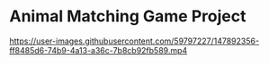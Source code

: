 # Animal Matching Game Project




https://user-images.githubusercontent.com/59797227/147892356-ff8485d6-74b9-4a13-a36c-7b8cb92fb589.mp4

